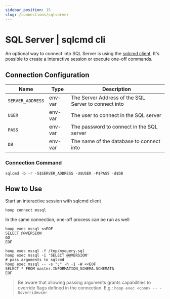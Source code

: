 ```yaml
---
sidebar_position: 15
slug: /connections/sqlserver
---
```


# SQL Server | sqlcmd cli

An optional way to connect into SQL Server is using the [sqlcmd client](https://learn.microsoft.com/en-us/sql/ssms/scripting/sqlcmd-use-the-utility?view=sql-server-ver16#interactive-sqlcmd-example). It's possible to create a interactive session or execute one-off commands.

## Connection Configuration

| Name             | Type    | Description                                          |
|----------------- | ------- | ---------------------------------------------------- |
| `SERVER_ADDRESS` | env-var | The Server Address of the SQL Server to connect into |
| `USER`           | env-var | The user to connect in the SQL server                |
| `PASS`           | env-var | The password to connect in the SQL server            |
| `DB`             | env-var | The name of the database to connect into             |

### Connection Command

```shell
sqlcmd -b -r -S$SERVER_ADDRESS -U$USER -P$PASS -d$DB
```

## How to Use

Start an interactive session with sqlcmd client

```shell
hoop connect mssql
```

In the same connection, one-off process can be run as well

```shell
hoop exec mssql <<EOF
SELECT @@VERSION
GO
EOF
```

```shell
hoop exec mssql -f /tmp/myquery.sql
hoop exec mssql -i 'SELECT @@VERSION'
# pass arguments to sqlcmd
hoop exec mssql -- -s ";" -h -1 -W <<EOF
SELECT * FROM master.INFORMATION_SCHEMA.SCHEMATA
EOF
```

> Be aware that allowing passing arguments grants capabilities to override flags defined in the connection. E.g.: `hoop exec <conn> -- -Uoverrideuser`